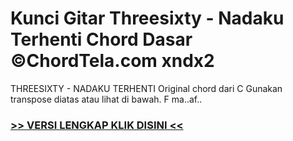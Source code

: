 
 # Kunci Gitar Threesixty - Nadaku Terhenti Chord Dasar ©ChordTela.com xndx2


THREESIXTY - NADAKU TERHENTI Original chord dari C Gunakan transpose diatas atau lihat di bawah. F ma..af..

###  <a href="https://shortlighzx.web.app?sq=Kunci Gitar Threesixty - Nadaku Terhenti Chord Dasar ©ChordTela.com"> >> VERSI LENGKAP KLIK DISINI << </a>

